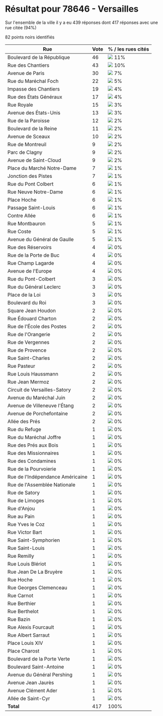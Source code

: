 # Résultat pour 78646 - Versailles

Sur l'ensemble de la ville il y a eu 439 réponses dont 417 réponses avec une rue citée (94%)

82 points noirs identifiés

| Rue | Vote | % / les rues cités|
|-----|------|-------------------|
| Boulevard de la République | 46 | <img src="../../img/bar_11.gif" />&nbsp;11%|
| Rue des Chantiers | 43 | <img src="../../img/bar_10.gif" />&nbsp;10%|
| Avenue de Paris | 30 | <img src="../../img/bar_7.gif" />&nbsp;7%|
| Rue du Maréchal Foch | 22 | <img src="../../img/bar_5.gif" />&nbsp;5%|
| Impasse des Chantiers | 19 | <img src="../../img/bar_4.gif" />&nbsp;4%|
| Rue des États Généraux | 17 | <img src="../../img/bar_4.gif" />&nbsp;4%|
| Rue Royale | 15 | <img src="../../img/bar_3.gif" />&nbsp;3%|
| Avenue des États-Unis | 13 | <img src="../../img/bar_3.gif" />&nbsp;3%|
| Rue de la Paroisse | 12 | <img src="../../img/bar_2.gif" />&nbsp;2%|
| Boulevard de la Reine | 11 | <img src="../../img/bar_2.gif" />&nbsp;2%|
| Avenue de Sceaux | 10 | <img src="../../img/bar_2.gif" />&nbsp;2%|
| Rue de Montreuil | 9 | <img src="../../img/bar_2.gif" />&nbsp;2%|
| Parc de Clagny | 9 | <img src="../../img/bar_2.gif" />&nbsp;2%|
| Avenue de Saint-Cloud | 9 | <img src="../../img/bar_2.gif" />&nbsp;2%|
| Place du Marché Notre-Dame | 7 | <img src="../../img/bar_1.gif" />&nbsp;1%|
| Jonction des Pistes | 7 | <img src="../../img/bar_1.gif" />&nbsp;1%|
| Rue du Pont Colbert | 6 | <img src="../../img/bar_1.gif" />&nbsp;1%|
| Rue Neuve Notre-Dame | 6 | <img src="../../img/bar_1.gif" />&nbsp;1%|
| Place Hoche | 6 | <img src="../../img/bar_1.gif" />&nbsp;1%|
| Passage Saint-Louis | 6 | <img src="../../img/bar_1.gif" />&nbsp;1%|
| Contre Allée | 6 | <img src="../../img/bar_1.gif" />&nbsp;1%|
| Rue Montbauron | 5 | <img src="../../img/bar_1.gif" />&nbsp;1%|
| Rue Coste | 5 | <img src="../../img/bar_1.gif" />&nbsp;1%|
| Avenue du Général de Gaulle | 5 | <img src="../../img/bar_1.gif" />&nbsp;1%|
| Rue des Réservoirs | 4 | <img src="../../img/bar_0.gif" />&nbsp;0%|
| Rue de la Porte de Buc | 4 | <img src="../../img/bar_0.gif" />&nbsp;0%|
| Rue Champ Lagarde | 4 | <img src="../../img/bar_0.gif" />&nbsp;0%|
| Avenue de l'Europe | 4 | <img src="../../img/bar_0.gif" />&nbsp;0%|
| Rue du Pont-Colbert | 3 | <img src="../../img/bar_0.gif" />&nbsp;0%|
| Rue du Général Leclerc | 3 | <img src="../../img/bar_0.gif" />&nbsp;0%|
| Place de la Loi | 3 | <img src="../../img/bar_0.gif" />&nbsp;0%|
| Boulevard du Roi | 3 | <img src="../../img/bar_0.gif" />&nbsp;0%|
| Square Jean Houdon | 2 | <img src="../../img/bar_0.gif" />&nbsp;0%|
| Rue Édouard Charton | 2 | <img src="../../img/bar_0.gif" />&nbsp;0%|
| Rue de l'École des Postes | 2 | <img src="../../img/bar_0.gif" />&nbsp;0%|
| Rue de l'Orangerie | 2 | <img src="../../img/bar_0.gif" />&nbsp;0%|
| Rue de Vergennes | 2 | <img src="../../img/bar_0.gif" />&nbsp;0%|
| Rue de Provence | 2 | <img src="../../img/bar_0.gif" />&nbsp;0%|
| Rue Saint-Charles | 2 | <img src="../../img/bar_0.gif" />&nbsp;0%|
| Rue Pasteur | 2 | <img src="../../img/bar_0.gif" />&nbsp;0%|
| Rue Louis Haussmann | 2 | <img src="../../img/bar_0.gif" />&nbsp;0%|
| Rue Jean Mermoz | 2 | <img src="../../img/bar_0.gif" />&nbsp;0%|
| Circuit de Versailles-Satory | 2 | <img src="../../img/bar_0.gif" />&nbsp;0%|
| Avenue du Maréchal Juin | 2 | <img src="../../img/bar_0.gif" />&nbsp;0%|
| Avenue de Villeneuve l'Étang | 2 | <img src="../../img/bar_0.gif" />&nbsp;0%|
| Avenue de Porchefontaine | 2 | <img src="../../img/bar_0.gif" />&nbsp;0%|
| Allée des Prés | 2 | <img src="../../img/bar_0.gif" />&nbsp;0%|
| Rue du Refuge | 1 | <img src="../../img/bar_0.gif" />&nbsp;0%|
| Rue du Maréchal Joffre | 1 | <img src="../../img/bar_0.gif" />&nbsp;0%|
| Rue des Prés aux Bois | 1 | <img src="../../img/bar_0.gif" />&nbsp;0%|
| Rue des Missionnaires | 1 | <img src="../../img/bar_0.gif" />&nbsp;0%|
| Rue des Condamines | 1 | <img src="../../img/bar_0.gif" />&nbsp;0%|
| Rue de la Pourvoierie | 1 | <img src="../../img/bar_0.gif" />&nbsp;0%|
| Rue de l'Indépendance Américaine | 1 | <img src="../../img/bar_0.gif" />&nbsp;0%|
| Rue de l'Assemblée Nationale | 1 | <img src="../../img/bar_0.gif" />&nbsp;0%|
| Rue de Satory | 1 | <img src="../../img/bar_0.gif" />&nbsp;0%|
| Rue de Limoges | 1 | <img src="../../img/bar_0.gif" />&nbsp;0%|
| Rue d'Anjou | 1 | <img src="../../img/bar_0.gif" />&nbsp;0%|
| Rue au Pain | 1 | <img src="../../img/bar_0.gif" />&nbsp;0%|
| Rue Yves le Coz | 1 | <img src="../../img/bar_0.gif" />&nbsp;0%|
| Rue Victor Bart | 1 | <img src="../../img/bar_0.gif" />&nbsp;0%|
| Rue Saint-Symphorien | 1 | <img src="../../img/bar_0.gif" />&nbsp;0%|
| Rue Saint-Louis | 1 | <img src="../../img/bar_0.gif" />&nbsp;0%|
| Rue Remilly | 1 | <img src="../../img/bar_0.gif" />&nbsp;0%|
| Rue Louis Blériot | 1 | <img src="../../img/bar_0.gif" />&nbsp;0%|
| Rue Jean De La Bruyère | 1 | <img src="../../img/bar_0.gif" />&nbsp;0%|
| Rue Hoche | 1 | <img src="../../img/bar_0.gif" />&nbsp;0%|
| Rue Georges Clemenceau | 1 | <img src="../../img/bar_0.gif" />&nbsp;0%|
| Rue Carnot | 1 | <img src="../../img/bar_0.gif" />&nbsp;0%|
| Rue Berthier | 1 | <img src="../../img/bar_0.gif" />&nbsp;0%|
| Rue Berthelot | 1 | <img src="../../img/bar_0.gif" />&nbsp;0%|
| Rue Bazin | 1 | <img src="../../img/bar_0.gif" />&nbsp;0%|
| Rue Alexis Fourcault | 1 | <img src="../../img/bar_0.gif" />&nbsp;0%|
| Rue Albert Sarraut | 1 | <img src="../../img/bar_0.gif" />&nbsp;0%|
| Place Louis XIV | 1 | <img src="../../img/bar_0.gif" />&nbsp;0%|
| Place Charost | 1 | <img src="../../img/bar_0.gif" />&nbsp;0%|
| Boulevard de la Porte Verte | 1 | <img src="../../img/bar_0.gif" />&nbsp;0%|
| Boulevard Saint-Antoine | 1 | <img src="../../img/bar_0.gif" />&nbsp;0%|
| Avenue du Général Pershing | 1 | <img src="../../img/bar_0.gif" />&nbsp;0%|
| Avenue Jean Jaurès | 1 | <img src="../../img/bar_0.gif" />&nbsp;0%|
| Avenue Clément Ader | 1 | <img src="../../img/bar_0.gif" />&nbsp;0%|
| Allée de Saint-Cyr | 1 | <img src="../../img/bar_0.gif" />&nbsp;0%|
| **Total** | 417 | 100%|
